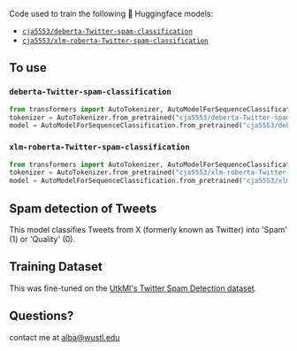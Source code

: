 Code used to train the following 🤗 Huggingface models:
- [`cja5553/deberta-Twitter-spam-classification`](https://huggingface.co/cja5553/deberta-Twitter-spam-classification)
- [`cja5553/xlm-roberta-Twitter-spam-classification`](https://huggingface.co/cja5553/xlm-roberta-Twitter-spam-classification)

## To use

### `deberta-Twitter-spam-classification`

```python
from transformers import AutoTokenizer, AutoModelForSequenceClassification
tokenizer = AutoTokenizer.from_pretrained("cja5553/deberta-Twitter-spam-classification")
model = AutoModelForSequenceClassification.from_pretrained("cja5553/deberta-Twitter-spam-classification")
```

### `xlm-roberta-Twitter-spam-classification`  

```python
from transformers import AutoTokenizer, AutoModelForSequenceClassification
tokenizer = AutoTokenizer.from_pretrained("cja5553/xlm-roberta-Twitter-spam-classification")
model = AutoModelForSequenceClassification.from_pretrained("cja5553/xlm-roberta-Twitter-spam-classification")
```

## Spam detection of Tweets
This model classifies Tweets from X (formerly known as Twitter) into 'Spam' (1) or 'Quality' (0). 

## Training Dataset

This was fine-tuned on the [UtkMl's Twitter Spam Detection dataset](https://www.kaggle.com/c/twitter-spam/overview).


## Questions?
contact me at alba@wustl.edu
